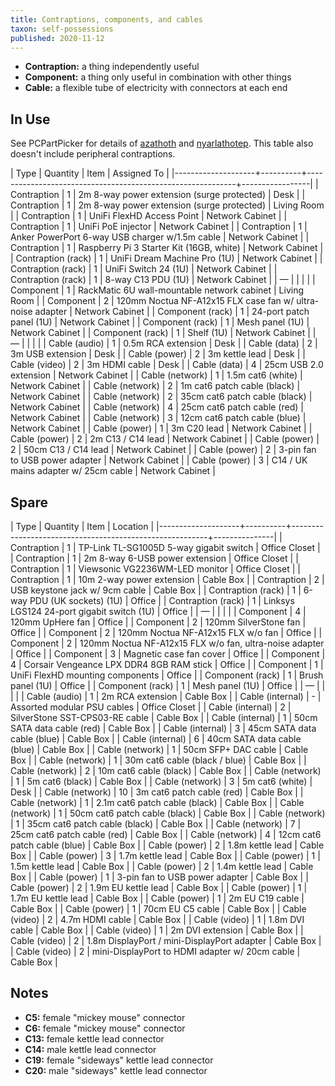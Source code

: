 ```yaml
---
title: Contraptions, components, and cables
taxon: self-possessions
published: 2020-11-12
---
```


- **Contraption:** a thing independently useful
- **Component:** a thing only useful in combination with other things
- **Cable:** a flexible tube of electricity with connectors at each end

In Use
------

See PCPartPicker for details of [azathoth][] and [nyarlathotep][].
This table also doesn't include peripheral contraptions.

| Type               | Quantity | Item                                                       | Assigned To     |
|--------------------+----------+------------------------------------------------------------+-----------------|
| Contraption        |        1 | 2m 8-way power extension (surge protected)                 | Desk            |
| Contraption        |        1 | 2m 8-way power extension (surge protected)                 | Living Room     |
| Contraption        |        1 | UniFi FlexHD Access Point                                  | Network Cabinet |
| Contraption        |        1 | UniFi PoE injector                                         | Network Cabinet |
| Contraption        |        1 | Anker PowerPort 6-way USB charger w/1.5m cable             | Network Cabinet |
| Contraption        |        1 | Raspberry Pi 3 Starter Kit (16GB, white)                   | Network Cabinet |
| Contraption (rack) |        1 | UniFi Dream Machine Pro (1U)                               | Network Cabinet |
| Contraption (rack) |        1 | UniFi Switch 24 (1U)                                       | Network Cabinet |
| Contraption (rack) |        1 | 8-way C13 PDU (1U)                                         | Network Cabinet |
| &mdash;            |          |                                                            |                 |
| Component          |        1 | RackMatic 6U wall-mountable network cabinet                | Living Room     |
| Component          |        2 | 120mm Noctua NF-A12x15 FLX case fan w/ ultra-noise adapter | Network Cabinet |
| Component (rack)   |        1 | 24-port patch panel (1U)                                   | Network Cabinet |
| Component (rack)   |        1 | Mesh panel (1U)                                            | Network Cabinet |
| Component (rack)   |        1 | Shelf (1U)                                                 | Network Cabinet |
| &mdash;            |          |                                                            |                 |
| Cable (audio)      |        1 | 0.5m RCA extension                                         | Desk            |
| Cable (data)       |        2 | 3m USB extension                                           | Desk            |
| Cable (power)      |        2 | 3m kettle lead                                             | Desk            |
| Cable (video)      |        2 | 3m HDMI cable                                              | Desk            |
| Cable (data)       |        4 | 25cm USB 2.0 extension                                     | Network Cabinet |
| Cable (network)    |        1 | 1.5m cat6 (white)                                          | Network Cabinet |
| Cable (network)    |        2 | 1m cat6 patch cable (black)                                | Network Cabinet |
| Cable (network)    |        2 | 35cm cat6 patch cable (black)                              | Network Cabinet |
| Cable (network)    |        4 | 25cm cat6 patch cable (red)                                | Network Cabinet |
| Cable (network)    |        3 | 12cm cat6 patch cable (blue)                               | Network Cabinet |
| Cable (power)      |        1 | 3m C20 lead                                                | Network Cabinet |
| Cable (power)      |        2 | 2m C13 / C14 lead                                          | Network Cabinet |
| Cable (power)      |        2 | 50cm C13 / C14 lead                                        | Network Cabinet |
| Cable (power)      |        2 | 3-pin fan to USB power adapter                             | Network Cabinet |
| Cable (power)      |        3 | C14 / UK mains adapter w/ 25cm cable                       | Network Cabinet |

[azathoth]: https://uk.pcpartpicker.com/user/barrucadu/saved/bxGtnQ
[nyarlathotep]: https://uk.pcpartpicker.com/user/barrucadu/saved/BRJqmG


Spare
-----

| Type               | Quantity | Item                                                    | Location      |
|--------------------+----------+---------------------------------------------------------+---------------|
| Contraption        |        1 | TP-Link TL-SG1005D 5-way gigabit switch                 | Office Closet |
| Contraption        |        1 | 2m 8-way 6-USB power extension                          | Office Closet |
| Contraption        |        1 | Viewsonic VG2236WM-LED monitor                          | Office Closet |
| Contraption        |        1 | 10m 2-way power extension                               | Cable Box     |
| Contraption        |        2 | USB keystone jack w/ 9cm cable                          | Cable Box     |
| Contraption (rack) |        1 | 6-way PDU (UK sockets) (1U)                             | Office        |
| Contraption (rack) |        1 | Linksys LGS124 24-port gigabit switch (1U)              | Office        |
| &mdash;            |          |                                                         |               |
| Component          |        4 | 120mm UpHere fan                                        | Office        |
| Component          |        2 | 120mm SilverStone fan                                   | Office        |
| Component          |        2 | 120mm Noctua NF-A12x15 FLX w/o fan                      | Office        |
| Component          |        2 | 120mm Noctua NF-A12x15 FLX w/o fan, ultra-noise adapter | Office        |
| Component          |        3 | Magnetic case fan cover                                 | Office        |
| Component          |        4 | Corsair Vengeance LPX DDR4 8GB RAM stick                | Office        |
| Component          |        1 | UniFi FlexHD mounting components                        | Office        |
| Component (rack)   |        1 | Brush panel (1U)                                        | Office        |
| Component (rack)   |        1 | Mesh panel (1U)                                         | Office        |
| &mdash;            |          |                                                         |               |
| Cable (audio)      |        1 | 2m RCA extension                                        | Cable Box     |
| Cable (internal)   |        - | Assorted modular PSU cables                             | Office Closet |
| Cable (internal)   |        2 | SilverStone SST-CPS03-RE cable                          | Cable Box     |
| Cable (internal)   |        1 | 50cm SATA data cable (red)                              | Cable Box     |
| Cable (internal)   |        3 | 45cm SATA data cable (blue)                             | Cable Box     |
| Cable (internal)   |        6 | 40cm SATA data cable (blue)                             | Cable Box     |
| Cable (network)    |        1 | 50cm SFP+ DAC cable                                     | Cable Box     |
| Cable (network)    |        1 | 30m cat6 cable (black / blue)                           | Cable Box     |
| Cable (network)    |        2 | 10m cat6 cable (black)                                  | Cable Box     |
| Cable (network)    |        1 | 5m cat6 (black)                                         | Cable Box     |
| Cable (network)    |        3 | 5m cat6 (white)                                         | Desk          |
| Cable (network)    |       10 | 3m cat6 patch cable (red)                               | Cable Box     |
| Cable (network)    |        1 | 2.1m cat6 patch cable (black)                           | Cable Box     |
| Cable (network)    |        1 | 50cm cat6 patch cable (black)                           | Cable Box     |
| Cable (network)    |        1 | 35cm cat6 patch cable (black)                           | Cable Box     |
| Cable (network)    |        7 | 25cm cat6 patch cable (red)                             | Cable Box     |
| Cable (network)    |        4 | 12cm cat6 patch cable (blue)                            | Cable Box     |
| Cable (power)      |        2 | 1.8m kettle lead                                        | Cable Box     |
| Cable (power)      |        3 | 1.7m kettle lead                                        | Cable Box     |
| Cable (power)      |        1 | 1.5m kettle lead                                        | Cable Box     |
| Cable (power)      |        2 | 1.4m kettle lead                                        | Cable Box     |
| Cable (power)      |        1 | 3-pin fan to USB power adapter                          | Cable Box     |
| Cable (power)      |        2 | 1.9m EU kettle lead                                     | Cable Box     |
| Cable (power)      |        1 | 1.7m EU kettle lead                                     | Cable Box     |
| Cable (power)      |        1 | 2m EU C19 cable                                         | Cable Box     |
| Cable (power)      |        1 | 70cm EU C5 cable                                        | Cable Box     |
| Cable (video)      |        2 | 4.7m HDMI cable                                         | Cable Box     |
| Cable (video)      |        1 | 1.8m DVI cable                                          | Cable Box     |
| Cable (video)      |        1 | 2m DVI extension                                        | Cable Box     |
| Cable (video)      |        2 | 1.8m DisplayPort / mini-DisplayPort adapter             | Cable Box     |
| Cable (video)      |        2 | mini-DisplayPort to HDMI adapter w/ 20cm cable          | Cable Box     |


Notes
-----

- **C5:** female "mickey mouse" connector
- **C6:** female "mickey mouse" connector
- **C13:** female kettle lead connector
- **C14:** male kettle lead connector
- **C19:** female "sideways" kettle lead connector
- **C20:** male "sideways" kettle lead connector
